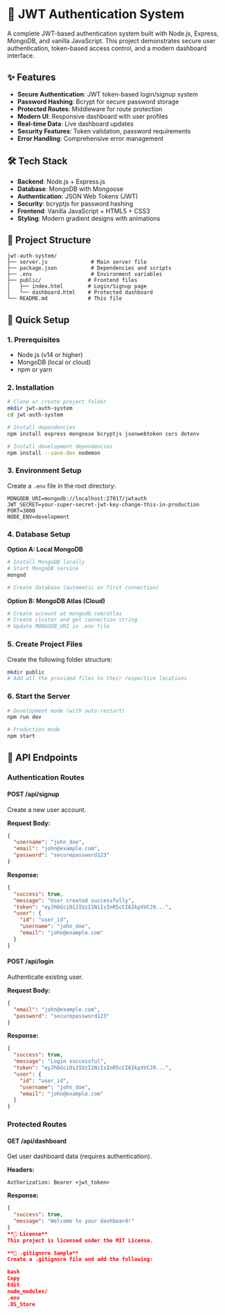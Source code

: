 # 🔐 JWT Authentication System

A complete JWT-based authentication system built with Node.js, Express, MongoDB, and vanilla JavaScript. This project demonstrates secure user authentication, token-based access control, and a modern dashboard interface.

## ✨ Features

- **Secure Authentication**: JWT token-based login/signup system
- **Password Hashing**: Bcrypt for secure password storage
- **Protected Routes**: Middleware for route protection
- **Modern UI**: Responsive dashboard with user profiles
- **Real-time Data**: Live dashboard updates
- **Security Features**: Token validation, password requirements
- **Error Handling**: Comprehensive error management

## 🛠️ Tech Stack

- **Backend**: Node.js + Express.js
- **Database**: MongoDB with Mongoose
- **Authentication**: JSON Web Tokens (JWT)
- **Security**: bcryptjs for password hashing
- **Frontend**: Vanilla JavaScript + HTML5 + CSS3
- **Styling**: Modern gradient designs with animations

## 📁 Project Structure

```
jwt-auth-system/
├── server.js              # Main server file
├── package.json           # Dependencies and scripts
├── .env                   # Environment variables
├── public/               # Frontend files
│   ├── index.html        # Login/Signup page
│   └── dashboard.html    # Protected dashboard
└── README.md             # This file
```

## 🚀 Quick Setup

### 1. Prerequisites
- Node.js (v14 or higher)
- MongoDB (local or cloud)
- npm or yarn

### 2. Installation

```bash
# Clone or create project folder
mkdir jwt-auth-system
cd jwt-auth-system

# Install dependencies
npm install express mongoose bcryptjs jsonwebtoken cors dotenv

# Install development dependencies
npm install --save-dev nodemon
```

### 3. Environment Setup

Create a `.env` file in the root directory:

```env
MONGODB_URI=mongodb://localhost:27017/jwtauth
JWT_SECRET=your-super-secret-jwt-key-change-this-in-production
PORT=3000
NODE_ENV=development
```

### 4. Database Setup

**Option A: Local MongoDB**
```bash
# Install MongoDB locally
# Start MongoDB service
mongod

# Create database (automatic on first connection)
```

**Option B: MongoDB Atlas (Cloud)**
```bash
# Create account at mongodb.com/atlas
# Create cluster and get connection string
# Update MONGODB_URI in .env file
```

### 5. Create Project Files

Create the following folder structure:
```bash
mkdir public
# Add all the provided files to their respective locations
```

### 6. Start the Server

```bash
# Development mode (with auto-restart)
npm run dev

# Production mode
npm start
```

## 🔧 API Endpoints

### Authentication Routes

#### POST /api/signup
Create a new user account.

**Request Body:**
```json
{
  "username": "john_doe",
  "email": "john@example.com",
  "password": "securepassword123"
}
```

**Response:**
```json
{
  "success": true,
  "message": "User created successfully",
  "token": "eyJhbGciOiJIUzI1NiIsInR5cCI6IkpXVCJ9...",
  "user": {
    "id": "user_id",
    "username": "john_doe",
    "email": "john@example.com"
  }
}
```

#### POST /api/login
Authenticate existing user.

**Request Body:**
```json
{
  "email": "john@example.com",
  "password": "securepassword123"
}
```

**Response:**
```json
{
  "success": true,
  "message": "Login successful",
  "token": "eyJhbGciOiJIUzI1NiIsInR5cCI6IkpXVCJ9...",
  "user": {
    "id": "user_id",
    "username": "john_doe",
    "email": "john@example.com"
  }
}
```

### Protected Routes

#### GET /api/dashboard
Get user dashboard data (requires authentication).

**Headers:**
```
Authorization: Bearer <jwt_token>
```

**Response:**
```json
{
  "success": true,
  "message": "Welcome to your dashboard!"
}
**📜 License**
This project is licensed under the MIT License.

**🧹 .gitignore Sample**
Create a .gitignore file and add the following:

bash
Copy
Edit
node_modules/
.env
.DS_Store

